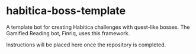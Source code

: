 # habitica-boss-template
 A template bot for creating Habitica challenges with quest-like bosses. The Gamified Reading bot, Finriq, uses this framework.

Instructions will be placed here once the repository is completed.
